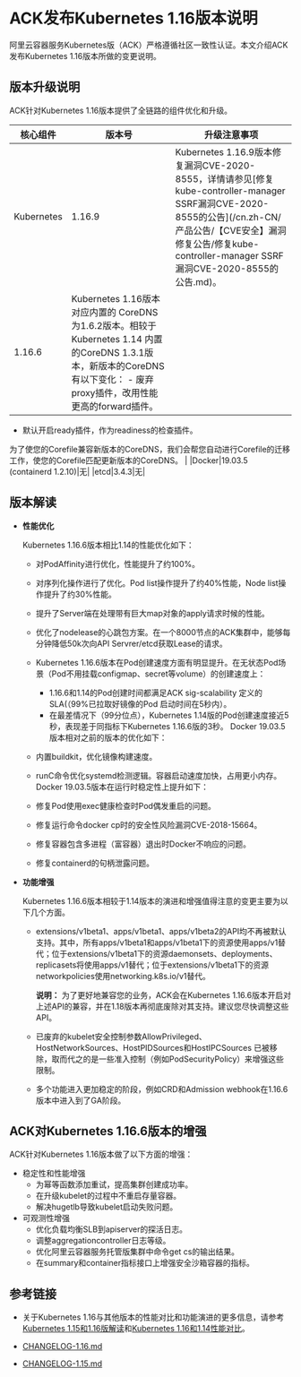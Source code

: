 # ACK发布Kubernetes 1.16版本说明

阿里云容器服务Kubernetes版（ACK）严格遵循社区一致性认证。本文介绍ACK发布Kubernetes 1.16版本所做的变更说明。

## 版本升级说明

ACK针对Kubernetes 1.16版本提供了全链路的组件优化和升级。

|核心组件|版本号|升级注意事项|
|----|---|------|
|Kubernetes|1.16.9|Kubernetes 1.16.9版本修复漏洞CVE-2020-8555，详情请参见[修复kube-controller-manager SSRF漏洞CVE-2020-8555的公告](/cn.zh-CN/产品公告/【CVE安全】漏洞修复公告/修复kube-controller-manager SSRF漏洞CVE-2020-8555的公告.md)。|
|1.16.6|Kubernetes 1.16版本对应内置的 CoreDNS为1.6.2版本。相较于Kubernetes 1.14 内置的CoreDNS 1.3.1版本，新版本的CoreDNS有以下变化： -   废弃proxy插件，改用性能更高的forward插件。
-   默认开启ready插件，作为readiness的检查插件。

为了使您的Corefile兼容新版本的CoreDNS，我们会帮您自动进行Corefile的迁移工作，使您的Corefile匹配更新版本的CoreDNS。 |
|Docker|19.03.5 \(containerd 1.2.10\)|无|
|etcd|3.4.3|无|

## 版本解读

-   **性能优化**

    Kubernetes 1.16.6版本相比1.14的性能优化如下：

    -   对PodAffinity进行优化，性能提升了约100%。
    -   对序列化操作进行了优化。Pod list操作提升了约40%性能，Node list操作提升了约30%性能。
    -   提升了Server端在处理带有巨大map对象的apply请求时候的性能。
    -   优化了nodelease的心跳包方案。在一个8000节点的ACK集群中，能够每分钟降低50k次向API Servrer/etcd获取Lease的请求。
    -   Kubernetes 1.16.6版本在Pod创建速度方面有明显提升。在无状态Pod场景（Pod不用挂载configmap、secret等volume）的创建速度上：
        -   1.16.6和1.14的Pod创建时间都满足ACK sig-scalability 定义的SLA\(（99%已拉取好镜像的Pod 启动时间在5秒内）。
        -   在最差情况下（99分位点），Kubernetes 1.14版的Pod创建速度接近5秒，表现差于同指标下Kubernetes 1.16.6版的3秒。
    Docker 19.03.5版本相对之前的版本的优化如下：

    -   内置buildkit，优化镜像构建速度。
    -   runC命令优化systemd检测逻辑。容器启动速度加快，占用更小内存。
    Docker 19.03.5版本在运行时稳定性上提升如下：

    -   修复Pod使用exec健康检查时Pod偶发重启的问题。
    -   修复运行命令docker cp时的安全性风险漏洞CVE-2018-15664。
    -   修复容器包含多进程（富容器）退出时Docker不响应的问题。
    -   修复containerd的句柄泄露问题。
-   **功能增强**

    Kubernetes 1.16.6版本相较于1.14版本的演进和增强值得注意的变更主要为以下几个方面。

    -   extensions/v1beta1、apps/v1beta1、apps/v1beta2的API均不再被默认支持。其中，所有apps/v1beta1和apps/v1beta1下的资源使用apps/v1替代；位于extensions/v1beta1下的资源daemonsets、deployments、replicasets将使用apps/v1替代；位于extensions/v1beta1下的资源networkpolicies使用networking.k8s.io/v1替代。

        **说明：** 为了更好地兼容您的业务，ACK会在Kubernetes 1.16.6版本开启对上述API的兼容，并在1.18版本再彻底废除对其支持。建议您尽快调整这些API。

    -   已废弃的kubelet安全控制参数AllowPrivileged、HostNetworkSources、HostPIDSources和HostIPCSources 已被移除，取而代之的是一些准入控制（例如PodSecurityPolicy）来增强这些限制。
    -   多个功能进入更加稳定的阶段，例如CRD和Admission webhook在1.16.6版本中进入到了GA阶段。

## ACK对Kubernetes 1.16.6版本的增强

ACK针对Kubernetes 1.16版本做了以下方面的增强：

-   稳定性和性能增强
    -   为幂等函数添加重试，提高集群创建成功率。
    -   在升级kubelet的过程中不重启存量容器。
    -   解决hugetlb导致kubelet启动失败问题。
-   可观测性增强
    -   优化负载均衡SLB到apiserver的探活日志。
    -   调整aggregationcontroller日志等级。
    -   优化阿里云容器服务托管版集群中命令get cs的输出结果。
    -   在summary和container指标接口上增强安全沙箱容器的指标。

## 参考链接

-   关于Kubernetes 1.16与其他版本的性能对比和功能演进的更多信息，请参考[Kubernetes 1.15和1.16版解读](https://yq.aliyun.com/articles/748085?spm=a2c4e.11155435.0.0.5a9a3312R7b0dn)和[Kubernetes 1.16和1.14性能对比](https://yq.aliyun.com/articles/747908?spm=a2c4e.11155435.0.0.5a9a3312R7b0dn)。

-   [CHANGELOG-1.16.md](https://github.com/kubernetes/kubernetes/blob/master/CHANGELOG/CHANGELOG-1.16.md)
-   [CHANGELOG-1.15.md](https://github.com/kubernetes/kubernetes/blob/master/CHANGELOG/CHANGELOG-1.15.md)


